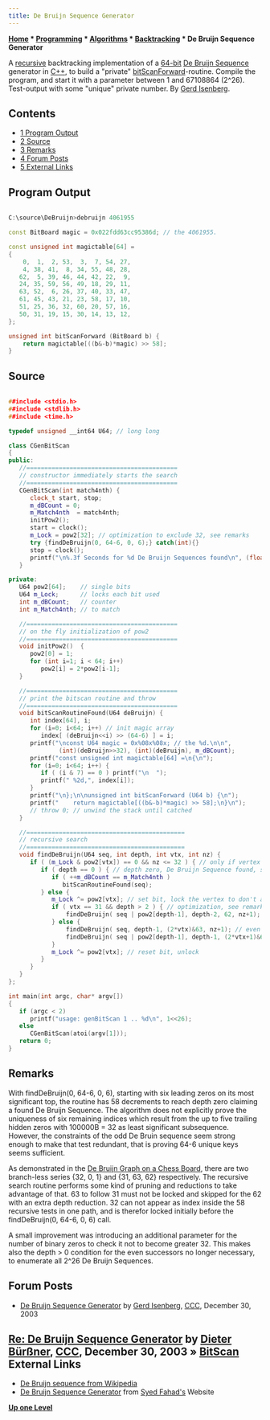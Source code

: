 ```yaml
---
title: De Bruijn Sequence Generator
---
```

**[Home](Home "Home") * [Programming](Programming "Programming") * [Algorithms](Algorithms "Algorithms") * [Backtracking](Backtracking "Backtracking") * De Bruijn Sequence Generator**

A [recursive](Recursion "Recursion") backtracking implementation of a [64-bit](Bitboards "Bitboards") [De Bruijn Sequence](De_Bruijn_Sequence "De Bruijn Sequence") generator in [C++](Cpp "Cpp"), to build a "private" [bitScanForward](BitScan#DeBruijnMultiplation "BitScan")-routine. Compile the program, and start it with a parameter between 1 and 67108864 (2^26). Test-output with some "unique" private number. By [Gerd Isenberg](Gerd_Isenberg "Gerd Isenberg").

## Contents

- [1 Program Output](#program-output)
- [2 Source](#source)
- [3 Remarks](#remarks)
- [4 Forum Posts](#forum-posts)
- [5 External Links](#external-links)

## Program Output

```C++

C:\source\DeBruijn>debruijn 4061955

const BitBoard magic = 0x022fdd63cc95386d; // the 4061955.

const unsigned int magictable[64] =
{
    0,  1,  2, 53,  3,  7, 54, 27,
    4, 38, 41,  8, 34, 55, 48, 28,
   62,  5, 39, 46, 44, 42, 22,  9,
   24, 35, 59, 56, 49, 18, 29, 11,
   63, 52,  6, 26, 37, 40, 33, 47,
   61, 45, 43, 21, 23, 58, 17, 10,
   51, 25, 36, 32, 60, 20, 57, 16,
   50, 31, 19, 15, 30, 14, 13, 12,
};

unsigned int bitScanForward (BitBoard b) {
    return magictable[((b&-b)*magic) >> 58];
}

```

## Source

```C++

##include <stdio.h>
##include <stdlib.h>
##include <time.h>

typedef unsigned __int64 U64; // long long

class CGenBitScan
{
public:
   //==========================================
   // constructor immediately starts the search
   //==========================================
   CGenBitScan(int match4nth) {
      clock_t start, stop;
      m_dBCount = 0;
      m_Match4nth  = match4nth;
      initPow2();
      start = clock();
      m_Lock = pow2[32]; // optimization to exclude 32, see remarks 
      try {findDeBruijn(0, 64-6, 0, 6);} catch(int){}
      stop = clock();
      printf("\n%.3f Seconds for %d De Bruijn Sequences found\n", (float)(stop - start) / CLOCKS_PER_SEC, m_dBCount);
   }

private:
   U64 pow2[64];    // single bits
   U64 m_Lock;      // locks each bit used
   int m_dBCount;   // counter
   int m_Match4nth; // to match

   //==========================================
   // on the fly initialization of pow2
   //==========================================
   void initPow2()  {
      pow2[0] = 1;
      for (int i=1; i < 64; i++)
         pow2[i] = 2*pow2[i-1];
   }

   //==========================================
   // print the bitscan routine and throw
   //==========================================
   void bitScanRoutineFound(U64 deBruijn) {
      int index[64], i;
      for (i=0; i<64; i++) // init magic array
         index[ (deBruijn<<i) >> (64-6) ] = i;
      printf("\nconst U64 magic = 0x%08x%08x; // the %d.\n\n",
              (int)(deBruijn>>32), (int)(deBruijn), m_dBCount);
      printf("const unsigned int magictable[64] =\n{\n");
      for (i=0; i<64; i++) {
         if ( (i & 7) == 0 ) printf("\n  ");
         printf(" %2d,", index[i]);
      }
      printf("\n};\n\nunsigned int bitScanForward (U64 b) {\n");
      printf("    return magictable[((b&-b)*magic) >> 58];\n}\n");
      // throw 0; // unwind the stack until catched
   }

   //============================================
   // recursive search
   //============================================
   void findDeBruijn(U64 seq, int depth, int vtx, int nz) {
      if ( (m_Lock & pow2[vtx]) == 0 && nz <= 32 ) { // only if vertex is not locked
         if ( depth == 0 ) { // depth zero, De Bruijn Sequence found, see remarks
            if ( ++m_dBCount == m_Match4nth )
               bitScanRoutineFound(seq);
         } else {
            m_Lock ^= pow2[vtx]; // set bit, lock the vertex to don't appear multiple
            if ( vtx == 31 && depth > 2 ) { // optimization, see remarks
                findDeBruijn( seq | pow2[depth-1], depth-2, 62, nz+1);
            } else {
                findDeBruijn( seq, depth-1, (2*vtx)&63, nz+1); // even successor
                findDeBruijn( seq | pow2[depth-1], depth-1, (2*vtx+1)&63, nz); // odd successor
            }
            m_Lock ^= pow2[vtx]; // reset bit, unlock
         }
      }
   }
};

int main(int argc, char* argv[])
{
   if (argc < 2)
      printf("usage: genBitScan 1 .. %d\n", 1<<26);
   else
      CGenBitScan(atoi(argv[1]));
   return 0;
}

```

## Remarks

With findDeBruijn(0, 64-6, 0, 6), starting with six leading zeros on its most significant top, the routine has 58 decrements to reach depth zero claiming a found De Bruijn Sequence. The algorithm does not explicitly prove the uniqueness of six remaining indices which result from the up to five trailing hidden zeros with 100000B = 32 as least significant subsequence. However, the constraints of the odd De Bruin sequence seem strong enough to make that test redundant, that is proving 64-6 unique keys seems sufficient.

As demonstrated in the [De Bruijn Graph on a Chess Board](De_Bruijn_Sequence#BruijnGraphChessBoard "De Bruijn Sequence"), there are two branch-less series {32, 0, 1} and {31, 63, 62} respectively. The recursive search routine performs some kind of pruning and reductions to take advantage of that. 63 to follow 31 must not be locked and skipped for the 62 with an extra depth reduction. 32 can not appear as index inside the 58 recursive tests in one path, and is therefor locked initially before the findDeBruijn(0, 64-6, 0, 6) call.

A small improvement was introducing an additional parameter for the number of binary zeros to check it not to become greater 32. This makes also the depth > 0 condition for the even successors no longer necessary, to enumerate all 2^26 De Bruijn Sequences.

## Forum Posts

- [De Bruijn Sequence Generator](https://www.stmintz.com/ccc/index.php?id=339184) by [Gerd Isenberg](Gerd_Isenberg "Gerd Isenberg"), [CCC](CCC "CCC"), December 30, 2003

## [Re: De Bruijn Sequence Generator](https://www.stmintz.com/ccc/index.php?id=339225) by [Dieter Bürßner](Dieter_B%C3%BCr%C3%9Fner "Dieter Bürßner"), [CCC](CCC "CCC"), December 30, 2003 » [BitScan](BitScan "BitScan") External Links

- [De Bruijn sequence from Wikipedia](https://en.wikipedia.org/wiki/De_Bruijn_sequence)
- [De Bruijn Sequence Generator](https://sites.google.com/site/sydfhd/articles-tutorials/de-bruijn-sequence-generator) from [Syed Fahad's](Syed_Fahad "Syed Fahad") Website

**[Up one Level](Backtracking "Backtracking")**

